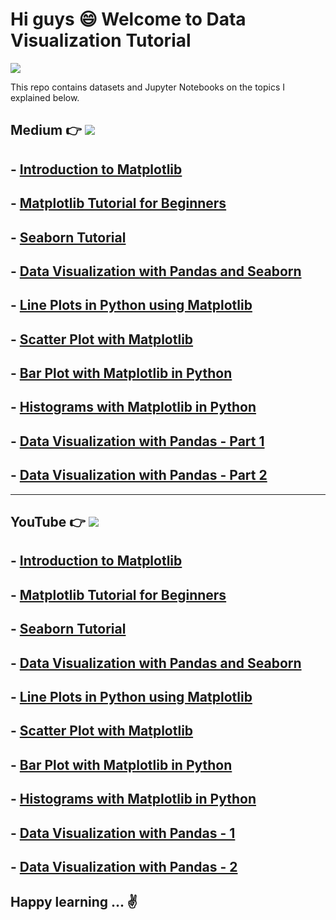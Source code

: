 # Hi guys 😄 Welcome to Data Visualization Tutorial 

![](https://images.unsplash.com/photo-1488190211105-8b0e65b80b4e?ixid=MnwxMjA3fDB8MHxwaG90by1wYWdlfHx8fGVufDB8fHx8&ixlib=rb-1.2.1&auto=format&fit=crop&w=750&q=80)

This repo contains datasets and Jupyter Notebooks on the topics I explained below.

## Medium 👉  [![](https://img.shields.io/badge/Medium-English-purple.svg?&logo=medium&logoColor=white)](https://tirendazacademy.medium.com)

## - [Introduction to Matplotlib](https://medium.com/star-gazers/introduction-to-matplotlib-ca6b1bba0049?source=your_stories_page-------------------------------------)
## - [Matplotlib Tutorial for Beginners](https://medium.com/swlh/matplotlib-tutorial-for-beginners-2f07184668be?source=your_stories_page-------------------------------------)
## - [Seaborn Tutorial](https://medium.com/swlh/seaborn-tutorial-2e749e084ad6?source=your_stories_page-------------------------------------)
## - [Data Visualization with Pandas and Seaborn](https://levelup.gitconnected.com/data-visualization-with-pandas-and-seaborn-5de444b567a0?source=your_stories_page-------------------------------------)
## - [Line Plots in Python using Matplotlib](https://medium.datadriveninvestor.com/line-plots-in-python-using-matplotlib-e42b03edd39f?source=your_stories_page-------------------------------------)
## - [Scatter Plot with Matplotlib ](https://levelup.gitconnected.com/scatter-plot-with-matplotlib-in-python-abb1a6ad042?source=your_stories_page-------------------------------------)
## - [Bar Plot with Matplotlib in Python](https://levelup.gitconnected.com/bar-plot-with-matplotlib-in-python-aa98f2493847?source=your_stories_page-------------------------------------)
## - [Histograms with Matplotlib in Python](https://medium.com/swlh/histograms-with-matplotlib-in-python-fc6702a9cb9b?source=your_stories_page-------------------------------------)
## - [Data Visualization with Pandas - Part 1](https://levelup.gitconnected.com/data-visualization-with-pandas-in-action-1-98582b69ee8b)
## - [Data Visualization with Pandas - Part 2](https://levelup.gitconnected.com/data-visualization-with-pandas-in-action-part-2-2cc8674da1d0)

****

## YouTube 👉  [![](https://img.shields.io/badge/YouTube-Turkish-deeppink?&logo=youtube&logoColor=white)](https://www.youtube.com/tirendazakademi)


## - [Introduction to Matplotlib](https://www.youtube.com/watch?v=wcSLRBBjJY4&list=PLfMRLSpipmftxkCN8pd3MFcBObhSpNW2c&index=1)
## - [Matplotlib Tutorial for Beginners](https://www.youtube.com/watch?v=GePqlA2KimU&list=PLfMRLSpipmftxkCN8pd3MFcBObhSpNW2c&index=2)
## - [Seaborn Tutorial](https://www.youtube.com/watch?v=CGR01wGd9RY&list=PLfMRLSpipmftxkCN8pd3MFcBObhSpNW2c&index=4)
## - [Data Visualization with Pandas and Seaborn](https://www.youtube.com/watch?v=zczAOClsD4Y&list=PLfMRLSpipmftxkCN8pd3MFcBObhSpNW2c&index=9)
## - [Line Plots in Python using Matplotlib](https://www.youtube.com/watch?v=S9oH9D_efmw&list=PLfMRLSpipmftxkCN8pd3MFcBObhSpNW2c&index=5)
## - [Scatter Plot with Matplotlib ](https://www.youtube.com/watch?v=sx81riLyf9g&list=PLfMRLSpipmftxkCN8pd3MFcBObhSpNW2c&index=6)
## - [Bar Plot with Matplotlib in Python](https://www.youtube.com/watch?v=h_RNohusbGI&list=PLfMRLSpipmftxkCN8pd3MFcBObhSpNW2c&index=7)
## - [Histograms with Matplotlib in Python](https://www.youtube.com/watch?v=UENOUirrv_I&list=PLfMRLSpipmftxkCN8pd3MFcBObhSpNW2c&index=8)
## - [Data Visualization with Pandas - 1](https://www.youtube.com/watch?v=s4ZqzFDDJDM&list=PLfMRLSpipmftxkCN8pd3MFcBObhSpNW2c&index=10)
## - [Data Visualization with Pandas - 2](https://www.youtube.com/watch?v=I49cJgWWKf4&list=PLfMRLSpipmftxkCN8pd3MFcBObhSpNW2c&index=11)

## Happy learning ... ✌️ 
